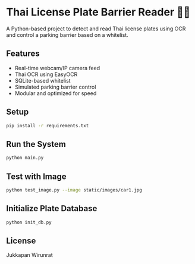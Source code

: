 # Thai License Plate Barrier Reader 🛑🚗

A Python-based project to detect and read Thai license plates using OCR and control a parking barrier based on a whitelist.

## Features

- Real-time webcam/IP camera feed
- Thai OCR using EasyOCR
- SQLite-based whitelist
- Simulated parking barrier control
- Modular and optimized for speed

## Setup

```bash
pip install -r requirements.txt
```

## Run the System

```bash
python main.py
```

## Test with Image

```bash
python test_image.py --image static/images/car1.jpg
```

## Initialize Plate Database

```bash
python init_db.py
```

## License

Jukkapan Wirunrat
